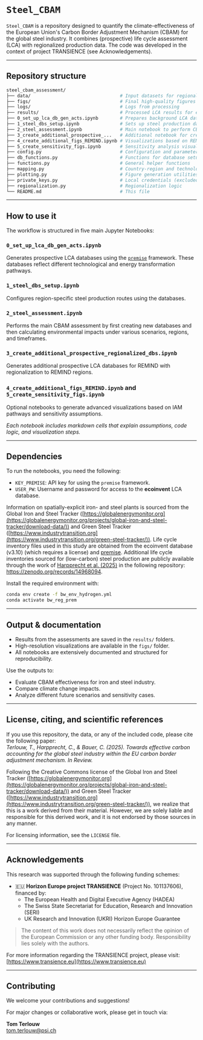 # `Steel_CBAM`

`Steel_CBAM` is a repository designed to quantify the climate-effectiveness of the European Union's Carbon Border Adjustment Mechanism (CBAM) for the global steel industry. It combines (prospective) life cycle assessment (LCA) with regionalized production data. The code was developed in the context of project TRANSIENCE (see Acknowledgements).

---

## Repository structure

```bash
steel_cbam_assessment/
├── data/                                 # Input datasets for regional steel production, emissions, and CBAM assumptions
├── figs/                                 # Final high-quality figures and plots
├── logs/                                 # Logs from processing
├── results/                              # Processed LCA results for each scenario
├── 0_set_up_lca_db_gen_acts.ipynb        # Prepares background LCA databases using premise
├── 1_steel_dbs_setup.ipynb               # Sets up steel production databases used
├── 2_steel_assessment.ipynb              # Main notebook to perform CBAM impact assessment and for creating databases
├── 3_create_additional_prospective_...   # Additional notebook for created additional prospective regionalized LCA databases for REMIND IAM
├── 4_create_additional_figs_REMIND.ipynb # Visualizations based on REMIND IAM
├── 5_create_sensitivity_figs.ipynb       # Sensitivity analysis visualizations
├── config.py                             # Configuration and parameter settings
├── db_functions.py                       # Functions for database setup and querying
├── functions.py                          # General helper functions
├── mapping.py                            # Country-region and technology mappings
├── plotting.py                           # Figure generation utilities
├── private_keys.py                       # Local credentials (excluded from version control)
├── regionalization.py                    # Regionalization logic
└── README.md                             # This file
```

---

## How to use it

The workflow is structured in five main Jupyter Notebooks:

### `0_set_up_lca_db_gen_acts.ipynb`
Generates prospective LCA databases using the [`premise`](https://github.com/polca/premise) framework. These databases reflect different technological and energy transformation pathways.

### `1_steel_dbs_setup.ipynb`
Configures region-specific steel production routes using the databases.

### `2_steel_assessment.ipynb`
Performs the main CBAM assessment by first creating new databases and then calculating environmental impacts under various scenarios, regions, and timeframes. 

### `3_create_additional_prospective_regionalized_dbs.ipynb`
Generates additional prospective LCA databases for REMIND with regionalization to REMIND regions.

### `4_create_additional_figs_REMIND.ipynb` and `5_create_sensitivity_figs.ipynb`
Optional notebooks to generate advanced visualizations based on IAM pathways and sensitivity assumptions.

 *Each notebook includes markdown cells that explain assumptions, code logic, and visualization steps.*

---

## Dependencies

To run the notebooks, you need the following:

- `KEY_PREMISE`: API key for using the `premise` framework.
- `USER_PW`: Username and password for access to the **ecoinvent** LCA database.


Information on spatially-explicit iron- and steel plants is sourced from the Global Iron and Steel Tracker ([https://globalenergymonitor.org](https://globalenergymonitor.org/projects/global-iron-and-steel-tracker/download-data/)) and Green Steel Tracker ([https://www.industrytransition.org](https://www.industrytransition.org/green-steel-tracker/)). Life cycle inventory files used in this study are obtained from the ecoinvent database (v3.10) (which requires a license) and [premise](https://github.com/polca/premise/tree/master). Additional life cycle inventories sourced for (low-carbon) steel production are publicly available through the work of   [Harpprecht et al. (2025)](https://pubs.rsc.org/en/content/articlelanding/2025/ee/d5ee01356a) in the following repository: https://zenodo.org/records/14968094.

Install the required environment with:

```bash
conda env create -f bw_env_hydrogen.yml
conda activate bw_reg_prem
```

---

## Output & documentation

- Results from the assessments are saved in the `results/` folders.
- High-resolution visualizations are available in the `figs/` folder.
- All notebooks are extensively documented and structured for reproducibility.

Use the outputs to:

- Evaluate CBAM effectiveness for iron and steel industry.
- Compare climate change impacts.
- Analyze different future scenarios and sensitivity cases.

---

## License, citing, and scientific references

If you use this repository, the data, or any of the included code, please cite the following paper:  
*Terlouw, T., Harpprecht, C., & Bauer, C. (2025). Towards effective carbon accounting for the global steel industry within the EU carbon border adjustment mechanism. In Review.*

Following the Creative Commons license of the Global Iron and Steel Tracker ([https://globalenergymonitor.org](https://globalenergymonitor.org/projects/global-iron-and-steel-tracker/download-data/)) and Green Steel Tracker ([https://www.industrytransition.org](https://www.industrytransition.org/green-steel-tracker/)), we realize that this is a work derived from their material. However, we are solely liable and responsible for this derived work, and it is not endorsed by those sources in any manner.

For licensing information, see the `LICENSE` file.

---

## Acknowledgements

This research was supported through the following funding schemes:

- 🇪🇺 **Horizon Europe project TRANSIENCE** (Project No. 101137606), financed by:
  - The European Health and Digital Executive Agency (HADEA)
  - The Swiss State Secretariat for Education, Research and Innovation (SERI)
  - UK Research and Innovation (UKRI) Horizon Europe Guarantee

> The content of this work does not necessarily reflect the opinion of the European Commission or any other funding body. Responsibility lies solely with the authors.

For more information regarding the TRANSIENCE project, please visit: [https://www.transience.eu](https://www.transience.eu)

---

## Contributing

We welcome your contributions and suggestions!

For major changes or collaborative work, please get in touch via:

**Tom Terlouw**  
tom.terlouw@psi.ch